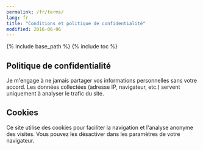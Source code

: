 ```yaml
---
permalink: /fr/terms/
lang: fr
title: "Conditions et politique de confidentialité"
modified: 2016-06-06
---
```


{% include base_path %}
{% include toc %}

## Politique de confidentialité

Je m'engage à ne jamais partager vos informations personnelles sans votre accord. Les données collectées (adresse IP, navigateur, etc.) servent uniquement à analyser le trafic du site.

## Cookies

Ce site utilise des cookies pour faciliter la navigation et l'analyse anonyme des visites. Vous pouvez les désactiver dans les paramètres de votre navigateur.
